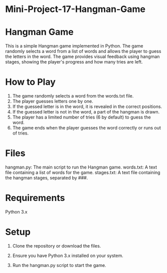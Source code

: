 # Mini-Project-17-Hangman-Game
# Hangman Game
This is a simple Hangman game implemented in Python. 
The game randomly selects a word from a list of words and allows the player to guess the letters in the word. 
The game provides visual feedback using hangman stages, showing the player's progress and how many tries are left.

# How to Play
1. The game randomly selects a word from the words.txt file.
2. The player guesses letters one by one.
3. If the guessed letter is in the word, it is revealed in the correct positions.
4. If the guessed letter is not in the word, a part of the hangman is drawn.
5. The player has a limited number of tries (6 by default) to guess the word.
6. The game ends when the player guesses the word correctly or runs out of tries.

# Files
hangman.py: The main script to run the Hangman game.
words.txt: A text file containing a list of words for the game.
stages.txt: A text file containing the hangman stages, separated by ###.

# Requirements
Python 3.x

# Setup
1. Clone the repository or download the files.

2. Ensure you have Python 3.x installed on your system.

3. Run the hangman.py script to start the game.

